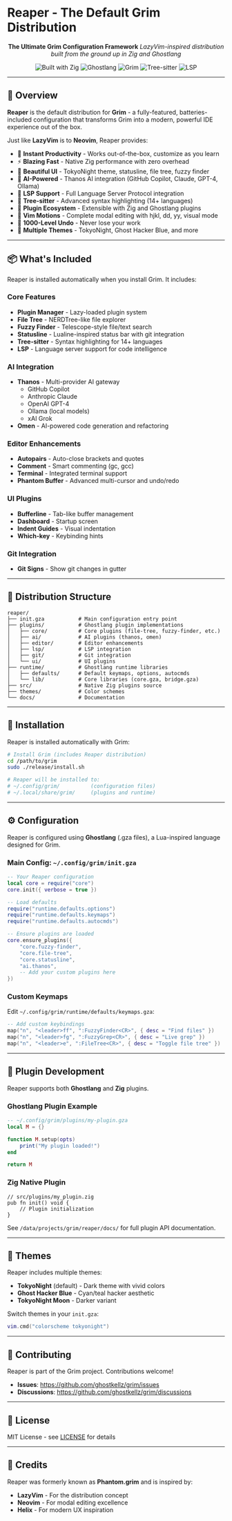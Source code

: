 # Reaper - The Default Grim Distribution

<div align="center">

**The Ultimate Grim Configuration Framework**
*LazyVim-inspired distribution built from the ground up in Zig and Ghostlang*

![Built with Zig](https://img.shields.io/badge/Built%20with-Zig-yellow?logo=zig&style=for-the-badge)
![Ghostlang](https://img.shields.io/badge/Config-Ghostlang-7FFFD4?style=for-the-badge)
![Grim](https://img.shields.io/badge/Editor-Grim-gray?style=for-the-badge)
![Tree-sitter](https://img.shields.io/badge/Parser-TreeSitter-green?style=for-the-badge)
![LSP](https://img.shields.io/badge/Protocol-LSP-blue?style=for-the-badge)

</div>

---

## 🌟 Overview

**Reaper** is the default distribution for **Grim** - a fully-featured, batteries-included configuration that transforms Grim into a modern, powerful IDE experience out of the box.

Just like **LazyVim** is to **Neovim**, Reaper provides:

- 🚀 **Instant Productivity** - Works out-of-the-box, customize as you learn
- ⚡ **Blazing Fast** - Native Zig performance with zero overhead
- 🎨 **Beautiful UI** - TokyoNight theme, statusline, file tree, fuzzy finder
- 🧠 **AI-Powered** - Thanos AI integration (GitHub Copilot, Claude, GPT-4, Ollama)
- 📝 **LSP Support** - Full Language Server Protocol integration
- 🌳 **Tree-sitter** - Advanced syntax highlighting (14+ languages)
- 🔌 **Plugin Ecosystem** - Extensible with Zig and Ghostlang plugins
- 🎯 **Vim Motions** - Complete modal editing with hjkl, dd, yy, visual mode
- 🔄 **1000-Level Undo** - Never lose your work
- 🎨 **Multiple Themes** - TokyoNight, Ghost Hacker Blue, and more

---

## 📦 What's Included

Reaper is installed automatically when you install Grim. It includes:

### Core Features
- **Plugin Manager** - Lazy-loaded plugin system
- **File Tree** - NERDTree-like file explorer
- **Fuzzy Finder** - Telescope-style file/text search
- **Statusline** - Lualine-inspired status bar with git integration
- **Tree-sitter** - Syntax highlighting for 14+ languages
- **LSP** - Language server support for code intelligence

### AI Integration
- **Thanos** - Multi-provider AI gateway
  - GitHub Copilot
  - Anthropic Claude
  - OpenAI GPT-4
  - Ollama (local models)
  - xAI Grok
- **Omen** - AI-powered code generation and refactoring

### Editor Enhancements
- **Autopairs** - Auto-close brackets and quotes
- **Comment** - Smart commenting (gc, gcc)
- **Terminal** - Integrated terminal support
- **Phantom Buffer** - Advanced multi-cursor and undo/redo

### UI Plugins
- **Bufferline** - Tab-like buffer management
- **Dashboard** - Startup screen
- **Indent Guides** - Visual indentation
- **Which-key** - Keybinding hints

### Git Integration
- **Git Signs** - Show git changes in gutter

---

## 📂 Distribution Structure

```
reaper/
├── init.gza           # Main configuration entry point
├── plugins/           # Ghostlang plugin implementations
│   ├── core/          # Core plugins (file-tree, fuzzy-finder, etc.)
│   ├── ai/            # AI plugins (thanos, omen)
│   ├── editor/        # Editor enhancements
│   ├── lsp/           # LSP integration
│   ├── git/           # Git integration
│   └── ui/            # UI plugins
├── runtime/           # Ghostlang runtime libraries
│   ├── defaults/      # Default keymaps, options, autocmds
│   └── lib/           # Core libraries (core.gza, bridge.gza)
├── src/               # Native Zig plugins source
├── themes/            # Color schemes
└── docs/              # Documentation
```

---

## 🚀 Installation

Reaper is installed automatically with Grim:

```bash
# Install Grim (includes Reaper distribution)
cd /path/to/grim
sudo ./release/install.sh

# Reaper will be installed to:
# ~/.config/grim/          (configuration files)
# ~/.local/share/grim/     (plugins and runtime)
```

---

## ⚙️ Configuration

Reaper is configured using **Ghostlang** (.gza files), a Lua-inspired language designed for Grim.

### Main Config: `~/.config/grim/init.gza`

```lua
-- Your Reaper configuration
local core = require("core")
core.init({ verbose = true })

-- Load defaults
require("runtime.defaults.options")
require("runtime.defaults.keymaps")
require("runtime.defaults.autocmds")

-- Ensure plugins are loaded
core.ensure_plugins({
    "core.fuzzy-finder",
    "core.file-tree",
    "core.statusline",
    "ai.thanos",
    -- Add your custom plugins here
})
```

### Custom Keymaps

Edit `~/.config/grim/runtime/defaults/keymaps.gza`:

```lua
-- Add custom keybindings
map("n", "<leader>ff", ":FuzzyFinder<CR>", { desc = "Find files" })
map("n", "<leader>fg", ":FuzzyGrep<CR>", { desc = "Live grep" })
map("n", "<leader>e", ":FileTree<CR>", { desc = "Toggle file tree" })
```

---

## 🔌 Plugin Development

Reaper supports both **Ghostlang** and **Zig** plugins.

### Ghostlang Plugin Example

```lua
-- ~/.config/grim/plugins/my-plugin.gza
local M = {}

function M.setup(opts)
    print("My plugin loaded!")
end

return M
```

### Zig Native Plugin

```zig
// src/plugins/my_plugin.zig
pub fn init() void {
    // Plugin initialization
}
```

See `/data/projects/grim/reaper/docs/` for full plugin API documentation.

---

## 🎨 Themes

Reaper includes multiple themes:

- **TokyoNight** (default) - Dark theme with vivid colors
- **Ghost Hacker Blue** - Cyan/teal hacker aesthetic
- **TokyoNight Moon** - Darker variant

Switch themes in your `init.gza`:

```lua
vim.cmd("colorscheme tokyonight")
```

---

## 🤝 Contributing

Reaper is part of the Grim project. Contributions welcome!

- **Issues**: https://github.com/ghostkellz/grim/issues
- **Discussions**: https://github.com/ghostkellz/grim/discussions

---

## 📄 License

MIT License - see [LICENSE](LICENSE) for details

---

## 🙏 Credits

Reaper was formerly known as **Phantom.grim** and is inspired by:
- **LazyVim** - For the distribution concept
- **Neovim** - For modal editing excellence
- **Helix** - For modern UX inspiration
